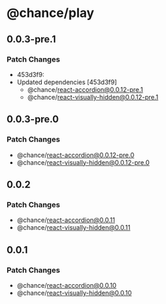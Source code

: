 # @chance/play

## 0.0.3-pre.1

### Patch Changes

- 453d3f9:
- Updated dependencies [453d3f9]
  - @chance/react-accordion@0.0.12-pre.1
  - @chance/react-visually-hidden@0.0.12-pre.1

## 0.0.3-pre.0

### Patch Changes

- @chance/react-accordion@0.0.12-pre.0
- @chance/react-visually-hidden@0.0.12-pre.0

## 0.0.2

### Patch Changes

- @chance/react-accordion@0.0.11
- @chance/react-visually-hidden@0.0.11

## 0.0.1

### Patch Changes

- @chance/react-accordion@0.0.10
- @chance/react-visually-hidden@0.0.10
